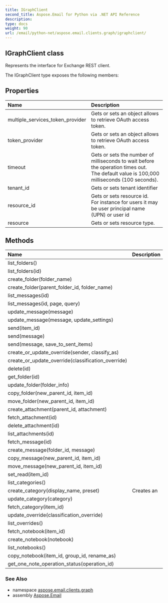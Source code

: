 ```yaml
---
title: IGraphClient
second_title: Aspose.Email for Python via .NET API Reference
description: 
type: docs
weight: 90
url: /email/python-net/aspose.email.clients.graph/igraphclient/
---
```


## IGraphClient class

Represents the interface for Exchange REST client.

The IGraphClient type exposes the following members:
## Properties
| Name | Description |
| :- | :- |
|multiple_services_token_provider|Gets or sets an object allows to retrieve OAuth access token.|
|token_provider|Gets or sets an object allows to retrieve OAuth access token.|
|timeout|Gets or sets the number of milliseconds to wait before the operation times out.<br/>            The default value is 100,000 milliseconds (100 seconds).|
|tenant_id|Gets or sets tenant identifier|
|resource_id|Gets or sets resource id.<br/>            For instance for users it may be user principal name (UPN) or user id|
|resource|Gets or sets resource type.|
## Methods
| Name | Description |
| :- | :- |
|list_folders()|  |
|list_folders(id)|  |
|create_folder(folder_name)|  |
|create_folder(parent_folder_id, folder_name)|  |
|list_messages(id)|  |
|list_messages(id, page, query)|  |
|update_message(message)|  |
|update_message(message, update_settings)|  |
|send(item_id)|  |
|send(message)|  |
|send(message, save_to_sent_items)|  |
|create_or_update_override(sender, classify_as)|  |
|create_or_update_override(classification_override)|  |
|delete(id)|  |
|get_folder(id)|  |
|update_folder(folder_info)|  |
|copy_folder(new_parent_id, item_id)|  |
|move_folder(new_parent_id, item_id)|  |
|create_attachment(parent_id, attachment)|  |
|fetch_attachment(id)|  |
|delete_attachment(id)|  |
|list_attachments(id)|  |
|fetch_message(id)|  |
|create_message(folder_id, message)|  |
|copy_message(new_parent_id, item_id)|  |
|move_message(new_parent_id, item_id)|  |
|set_read(item_id)|  |
|list_categories()|  |
|create_category(display_name, preset)|Creates an|
|update_category(category)|  |
|fetch_category(item_id)|  |
|update_override(classification_override)|  |
|list_overrides()|  |
|fetch_notebook(item_id)|  |
|create_notebook(notebook)|  |
|list_notebooks()|  |
|copy_notebook(item_id, group_id, rename_as)|  |
|get_one_note_operation_status(operation_id)|  |

### See Also

* namespace [aspose.email.clients.graph](/email/python-net/aspose.email.clients.graph/)
* assembly [Aspose.Email](/slides/python-net/)

